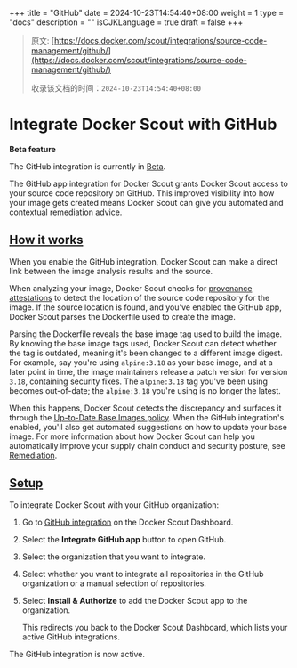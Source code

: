 +++
title = "GitHub"
date = 2024-10-23T14:54:40+08:00
weight = 1
type = "docs"
description = ""
isCJKLanguage = true
draft = false
+++

> 原文: [https://docs.docker.com/scout/integrations/source-code-management/github/](https://docs.docker.com/scout/integrations/source-code-management/github/)
>
> 收录该文档的时间：`2024-10-23T14:54:40+08:00`

# Integrate Docker Scout with GitHub

**Beta feature**

The GitHub integration is currently in [Beta](https://docs.docker.com/release-lifecycle/#Beta).

The GitHub app integration for Docker Scout grants Docker Scout access to your source code repository on GitHub. This improved visibility into how your image gets created means Docker Scout can give you automated and contextual remediation advice.

## [How it works](https://docs.docker.com/scout/integrations/source-code-management/github/#how-it-works)

When you enable the GitHub integration, Docker Scout can make a direct link between the image analysis results and the source.

When analyzing your image, Docker Scout checks for [provenance attestations](https://docs.docker.com/build/metadata/attestations/slsa-provenance/) to detect the location of the source code repository for the image. If the source location is found, and you've enabled the GitHub app, Docker Scout parses the Dockerfile used to create the image.

Parsing the Dockerfile reveals the base image tag used to build the image. By knowing the base image tags used, Docker Scout can detect whether the tag is outdated, meaning it's been changed to a different image digest. For example, say you're using `alpine:3.18` as your base image, and at a later point in time, the image maintainers release a patch version for version `3.18`, containing security fixes. The `alpine:3.18` tag you've been using becomes out-of-date; the `alpine:3.18` you're using is no longer the latest.

When this happens, Docker Scout detects the discrepancy and surfaces it through the [Up-to-Date Base Images policy](https://docs.docker.com/scout/policy/#up-to-date-base-images-policy). When the GitHub integration's enabled, you'll also get automated suggestions on how to update your base image. For more information about how Docker Scout can help you automatically improve your supply chain conduct and security posture, see [Remediation](https://docs.docker.com/scout/policy/remediation/).

## [Setup](https://docs.docker.com/scout/integrations/source-code-management/github/#setup)

To integrate Docker Scout with your GitHub organization:

1. Go to [GitHub integration](https://scout.docker.com/settings/integrations/github/) on the Docker Scout Dashboard.

2. Select the **Integrate GitHub app** button to open GitHub.

3. Select the organization that you want to integrate.

4. Select whether you want to integrate all repositories in the GitHub organization or a manual selection of repositories.

5. Select **Install & Authorize** to add the Docker Scout app to the organization.

   This redirects you back to the Docker Scout Dashboard, which lists your active GitHub integrations.

The GitHub integration is now active.
